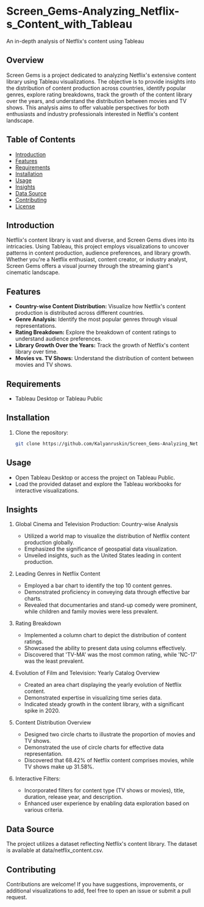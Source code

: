 # Screen_Gems-Analyzing_Netflix-s_Content_with_Tableau
An in-depth analysis of Netflix's content using Tableau

## Overview

Screen Gems is a project dedicated to analyzing Netflix's extensive content library using Tableau visualizations. The objective is to provide insights into the distribution of content production across countries, identify popular genres, explore rating breakdowns, track the growth of the content library over the years, and understand the distribution between movies and TV shows. This analysis aims to offer valuable perspectives for both enthusiasts and industry professionals interested in Netflix's content landscape.

## Table of Contents

- [Introduction](#introduction)
- [Features](#features)
- [Requirements](#requirements)
- [Installation](#installation)
- [Usage](#usage)
- [Insights](#insights)
- [Data Source](#data-source)
- [Contributing](#contributing)
- [License](#license)

## Introduction

Netflix's content library is vast and diverse, and Screen Gems dives into its intricacies. Using Tableau, this project employs visualizations to uncover patterns in content production, audience preferences, and library growth. Whether you're a Netflix enthusiast, content creator, or industry analyst, Screen Gems offers a visual journey through the streaming giant's cinematic landscape.

## Features

- **Country-wise Content Distribution:** Visualize how Netflix's content production is distributed across different countries.
- **Genre Analysis:** Identify the most popular genres through visual representations.
- **Rating Breakdown:** Explore the breakdown of content ratings to understand audience preferences.
- **Library Growth Over the Years:** Track the growth of Netflix's content library over time.
- **Movies vs. TV Shows:** Understand the distribution of content between movies and TV shows.

## Requirements

- Tableau Desktop or Tableau Public

## Installation

1. Clone the repository:

   ```bash
   git clone https://github.com/Kalyanruskin/Screen_Gems-Analyzing_Netflix-s_Content.git

## Usage
- Open Tableau Desktop or access the project on Tableau Public.
- Load the provided dataset and explore the Tableau workbooks for interactive visualizations.

## Insights

1. Global Cinema and Television Production: Country-wise Analysis

   - Utilized a world map to visualize the distribution of Netflix content production globally.
   - Emphasized the significance of geospatial data visualization.
   - Unveiled insights, such as the United States leading in content production.

2. Leading Genres in Netflix Content

   - Employed a bar chart to identify the top 10 content genres.
   - Demonstrated proficiency in conveying data through effective bar charts.
   - Revealed that documentaries and stand-up comedy were prominent, while children and family movies were less prevalent.

3. Rating Breakdown

   - Implemented a column chart to depict the distribution of content ratings.
   - Showcased the ability to present data using columns effectively.
   - Discovered that 'TV-MA' was the most common rating, while 'NC-17' was the least prevalent.

4. Evolution of Film and Television: Yearly Catalog Overview

   - Created an area chart displaying the yearly evolution of Netflix content.
   - Demonstrated expertise in visualizing time series data.
   - Indicated steady growth in the content library, with a significant spike in 2020.

5. Content Distribution Overview

   - Designed two circle charts to illustrate the proportion of movies and TV shows.
   - Demonstrated the use of circle charts for effective data representation.
   - Discovered that 68.42% of Netflix content comprises movies, while TV shows make up 31.58%.

6. Interactive Filters:

   - Incorporated filters for content type (TV shows or movies), title, duration, release year, and description.
   - Enhanced user experience by enabling data exploration based on various criteria.

## Data Source

The project utilizes a dataset reflecting Netflix's content library. The dataset is available at data/netflix_content.csv.

## Contributing

Contributions are welcome! If you have suggestions, improvements, or additional visualizations to add, feel free to open an issue or submit a pull request.
